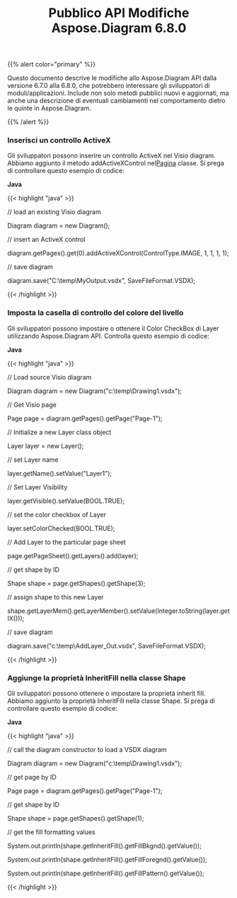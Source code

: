 ﻿---
title: Pubblico API Modifiche Aspose.Diagram 6.8.0
type: docs
weight: 10
url: /it/java/public-api-changes-in-aspose-diagram-6-8-0/
---
{{% alert color="primary" %}} 

Questo documento descrive le modifiche allo Aspose.Diagram API dalla versione 6.7.0 alla 6.8.0, che potrebbero interessare gli sviluppatori di moduli/applicazioni. Include non solo metodi pubblici nuovi e aggiornati, ma anche una descrizione di eventuali cambiamenti nel comportamento dietro le quinte in Aspose.Diagram.

{{% /alert %}} 
### **Inserisci un controllo ActiveX**
 Gli sviluppatori possono inserire un controllo ActiveX nel Visio diagram. Abbiamo aggiunto il metodo addActiveXControl nel[Pagina](http://www.aspose.com/api/java/diagram/com.aspose.diagram/classes/Page) classe. Si prega di controllare questo esempio di codice:

**Java**

{{< highlight "java" >}}

 // load an existing Visio diagram

Diagram diagram = new Diagram();

// insert an ActiveX control

diagram.getPages().get(0).addActiveXControl(ControlType.IMAGE, 1, 1, 1, 1);

// save diagram

diagram.save("C:\\temp\\MyOutput.vsdx", SaveFileFormat.VSDX);

{{< /highlight >}}
### **Imposta la casella di controllo del colore del livello**
Gli sviluppatori possono impostare o ottenere il Color CheckBox di Layer utilizzando Aspose.Diagram API. Controlla questo esempio di codice:

**Java**

{{< highlight "java" >}}

 // Load source Visio diagram

Diagram diagram = new Diagram("c:\\temp\\Drawing1.vsdx");

// Get Visio page

Page page = diagram.getPages().getPage("Page-1");

// Initialize a new Layer class object

Layer layer = new Layer();

// set Layer name

layer.getName().setValue("Layer1");

// Set Layer Visibility

layer.getVisible().setValue(BOOL.TRUE);

// set the color checkbox of Layer

layer.setColorChecked(BOOL.TRUE);

// Add Layer to the particular page sheet

page.getPageSheet().getLayers().add(layer);

// get shape by ID

Shape shape = page.getShapes().getShape(3);

// assign shape to this new Layer

shape.getLayerMem().getLayerMember().setValue(Integer.toString(layer.getIX()));

// save diagram

diagram.save("c:\\temp\\AddLayer_Out.vsdx", SaveFileFormat.VSDX);

{{< /highlight >}}
### **Aggiunge la proprietà InheritFill nella classe Shape**
Gli sviluppatori possono ottenere o impostare la proprietà inherit fill. Abbiamo aggiunto la proprietà InheritFill nella classe Shape. Si prega di controllare questo esempio di codice:

**Java**

{{< highlight "java" >}}

 // call the diagram constructor to load a VSDX diagram

Diagram diagram = new Diagram("c:\\temp\\Drawing1.vsdx");

// get page by ID

Page page = diagram.getPages().getPage("Page-1");

// get shape by ID

Shape shape = page.getShapes().getShape(1);

// get the fill formatting values

System.out.println(shape.getInheritFill().getFillBkgnd().getValue());

System.out.println(shape.getInheritFill().getFillForegnd().getValue());

System.out.println(shape.getInheritFill().getFillPattern().getValue());

{{< /highlight >}}
